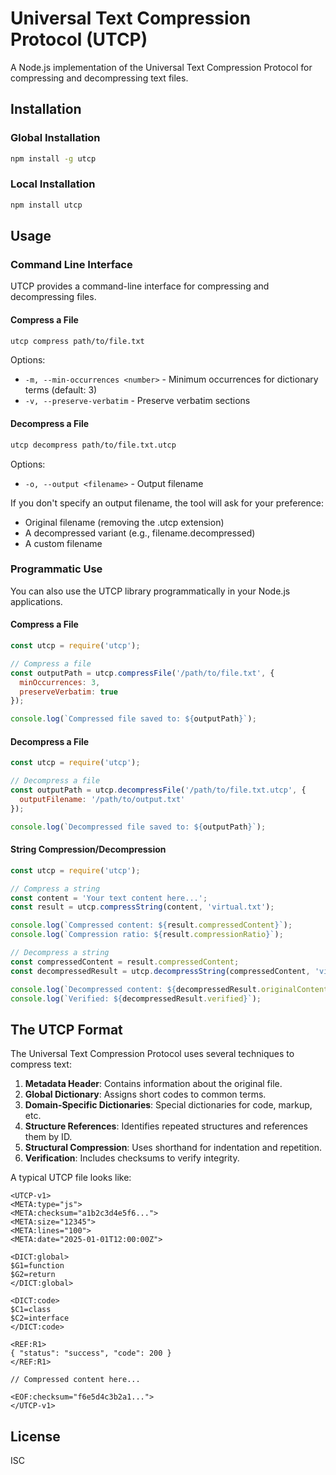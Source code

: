 # Universal Text Compression Protocol (UTCP)

A Node.js implementation of the Universal Text Compression Protocol for compressing and decompressing text files.

## Installation

### Global Installation

```bash
npm install -g utcp
```

### Local Installation

```bash
npm install utcp
```

## Usage

### Command Line Interface

UTCP provides a command-line interface for compressing and decompressing files.

#### Compress a File

```bash
utcp compress path/to/file.txt
```

Options:
- `-m, --min-occurrences <number>` - Minimum occurrences for dictionary terms (default: 3)
- `-v, --preserve-verbatim` - Preserve verbatim sections

#### Decompress a File

```bash
utcp decompress path/to/file.txt.utcp
```

Options:
- `-o, --output <filename>` - Output filename

If you don't specify an output filename, the tool will ask for your preference:
- Original filename (removing the .utcp extension)
- A decompressed variant (e.g., filename.decompressed)
- A custom filename

### Programmatic Use

You can also use the UTCP library programmatically in your Node.js applications.

#### Compress a File

```javascript
const utcp = require('utcp');

// Compress a file
const outputPath = utcp.compressFile('/path/to/file.txt', {
  minOccurrences: 3,
  preserveVerbatim: true
});

console.log(`Compressed file saved to: ${outputPath}`);
```

#### Decompress a File

```javascript
const utcp = require('utcp');

// Decompress a file
const outputPath = utcp.decompressFile('/path/to/file.txt.utcp', {
  outputFilename: '/path/to/output.txt'
});

console.log(`Decompressed file saved to: ${outputPath}`);
```

#### String Compression/Decompression

```javascript
const utcp = require('utcp');

// Compress a string
const content = 'Your text content here...';
const result = utcp.compressString(content, 'virtual.txt');

console.log(`Compressed content: ${result.compressedContent}`);
console.log(`Compression ratio: ${result.compressionRatio}`);

// Decompress a string
const compressedContent = result.compressedContent;
const decompressedResult = utcp.decompressString(compressedContent, 'virtual.txt.utcp');

console.log(`Decompressed content: ${decompressedResult.originalContent}`);
console.log(`Verified: ${decompressedResult.verified}`);
```

## The UTCP Format

The Universal Text Compression Protocol uses several techniques to compress text:

1. **Metadata Header**: Contains information about the original file.
2. **Global Dictionary**: Assigns short codes to common terms.
3. **Domain-Specific Dictionaries**: Special dictionaries for code, markup, etc.
4. **Structure References**: Identifies repeated structures and references them by ID.
5. **Structural Compression**: Uses shorthand for indentation and repetition.
6. **Verification**: Includes checksums to verify integrity.

A typical UTCP file looks like:

```
<UTCP-v1>
<META:type="js">
<META:checksum="a1b2c3d4e5f6...">
<META:size="12345">
<META:lines="100">
<META:date="2025-01-01T12:00:00Z">

<DICT:global>
$G1=function
$G2=return
</DICT:global>

<DICT:code>
$C1=class
$C2=interface
</DICT:code>

<REF:R1>
{ "status": "success", "code": 200 }
</REF:R1>

// Compressed content here...

<EOF:checksum="f6e5d4c3b2a1...">
</UTCP-v1>
```

## License

ISC